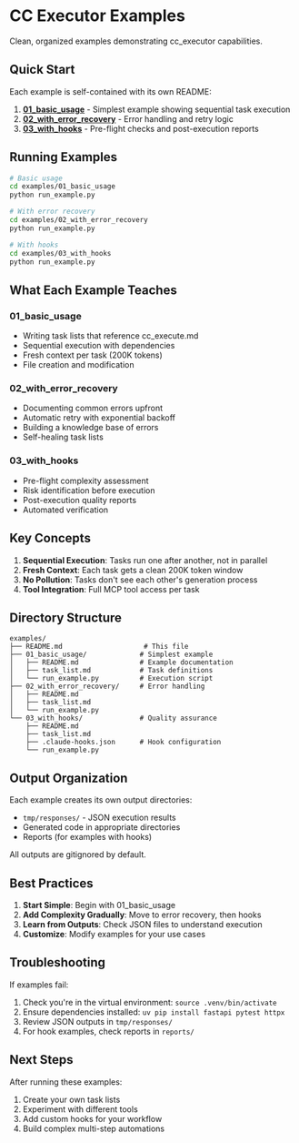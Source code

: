 # CC Executor Examples

Clean, organized examples demonstrating cc_executor capabilities.

## Quick Start

Each example is self-contained with its own README:

1. **[01_basic_usage](01_basic_usage/)** - Simplest example showing sequential task execution
2. **[02_with_error_recovery](02_with_error_recovery/)** - Error handling and retry logic
3. **[03_with_hooks](03_with_hooks/)** - Pre-flight checks and post-execution reports

## Running Examples

```bash
# Basic usage
cd examples/01_basic_usage
python run_example.py

# With error recovery
cd examples/02_with_error_recovery
python run_example.py

# With hooks
cd examples/03_with_hooks
python run_example.py
```

## What Each Example Teaches

### 01_basic_usage
- Writing task lists that reference cc_execute.md
- Sequential execution with dependencies
- Fresh context per task (200K tokens)
- File creation and modification

### 02_with_error_recovery
- Documenting common errors upfront
- Automatic retry with exponential backoff
- Building a knowledge base of errors
- Self-healing task lists

### 03_with_hooks
- Pre-flight complexity assessment
- Risk identification before execution
- Post-execution quality reports
- Automated verification

## Key Concepts

1. **Sequential Execution**: Tasks run one after another, not in parallel
2. **Fresh Context**: Each task gets a clean 200K token window
3. **No Pollution**: Tasks don't see each other's generation process
4. **Tool Integration**: Full MCP tool access per task

## Directory Structure

```
examples/
├── README.md                    # This file
├── 01_basic_usage/             # Simplest example
│   ├── README.md               # Example documentation
│   ├── task_list.md            # Task definitions
│   └── run_example.py          # Execution script
├── 02_with_error_recovery/     # Error handling
│   ├── README.md
│   ├── task_list.md
│   └── run_example.py
└── 03_with_hooks/              # Quality assurance
    ├── README.md
    ├── task_list.md
    ├── .claude-hooks.json      # Hook configuration
    └── run_example.py
```

## Output Organization

Each example creates its own output directories:
- `tmp/responses/` - JSON execution results
- Generated code in appropriate directories
- Reports (for examples with hooks)

All outputs are gitignored by default.

## Best Practices

1. **Start Simple**: Begin with 01_basic_usage
2. **Add Complexity Gradually**: Move to error recovery, then hooks
3. **Learn from Outputs**: Check JSON files to understand execution
4. **Customize**: Modify examples for your use cases

## Troubleshooting

If examples fail:
1. Check you're in the virtual environment: `source .venv/bin/activate`
2. Ensure dependencies installed: `uv pip install fastapi pytest httpx`
3. Review JSON outputs in `tmp/responses/`
4. For hook examples, check reports in `reports/`

## Next Steps

After running these examples:
1. Create your own task lists
2. Experiment with different tools
3. Add custom hooks for your workflow
4. Build complex multi-step automations